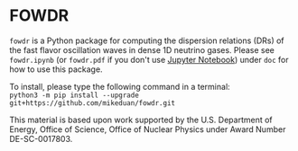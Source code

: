 # FOWDR

`fowdr` is a Python package for computing the dispersion relations (DRs) of the fast flavor oscillation waves in dense 1D neutrino gases. Please see `fowdr.ipynb` (or `fowdr.pdf` if you don't use [Jupyter Notebook](https://jupyter.org)) under `doc` for how to use this package.

To install, please type the following command in a terminal:  
`python3 -m pip install --upgrade git+https://github.com/mikeduan/fowdr.git`

This material is based upon work supported by the U.S. Department of Energy, Office of Science, Office of Nuclear Physics under Award Number DE-SC-0017803.
